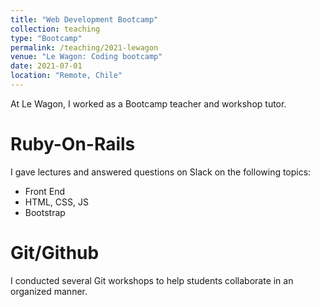 ```yaml
---
title: "Web Development Bootcamp"
collection: teaching
type: "Bootcamp"
permalink: /teaching/2021-lewagon
venue: "Le Wagon: Coding bootcamp"
date: 2021-07-01
location: "Remote, Chile"
---
```



At Le Wagon, I worked as a Bootcamp teacher and workshop tutor.

Ruby-On-Rails
======
I gave lectures and answered questions on Slack on the following topics:
- Front End
- HTML, CSS, JS
- Bootstrap

Git/Github
======
I conducted several Git workshops to help students collaborate in an organized manner.
